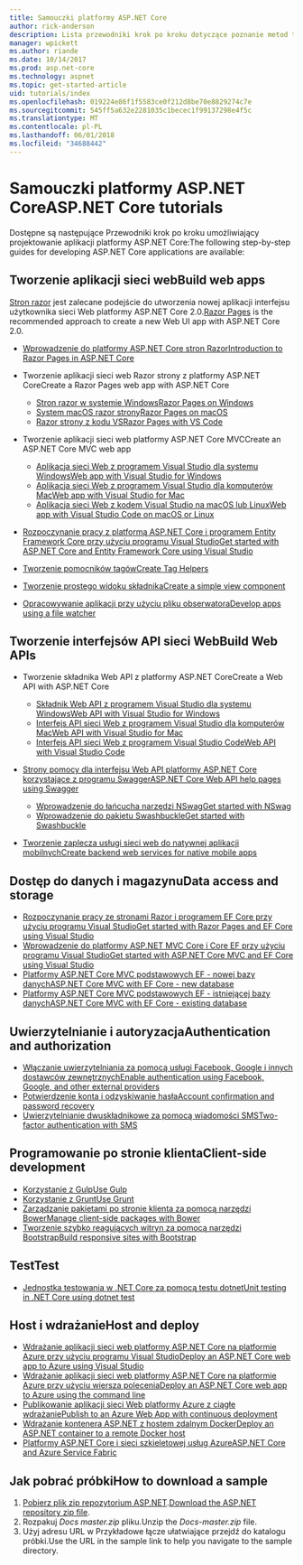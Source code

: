 ```yaml
---
title: Samouczki platformy ASP.NET Core
author: rick-anderson
description: Lista przewodniki krok po kroku dotyczące poznanie metod tworzenia aplikacji platformy ASP.NET Core.
manager: wpickett
ms.author: riande
ms.date: 10/14/2017
ms.prod: asp.net-core
ms.technology: aspnet
ms.topic: get-started-article
uid: tutorials/index
ms.openlocfilehash: 019224e86f1f5583ce0f212d8be70e8829274c7e
ms.sourcegitcommit: 545ff5a632e2281035c1becec1f99137298e4f5c
ms.translationtype: MT
ms.contentlocale: pl-PL
ms.lasthandoff: 06/01/2018
ms.locfileid: "34688442"
---
```

# <a name="aspnet-core-tutorials"></a><span data-ttu-id="0f0f5-103">Samouczki platformy ASP.NET Core</span><span class="sxs-lookup"><span data-stu-id="0f0f5-103">ASP.NET Core tutorials</span></span>

<span data-ttu-id="0f0f5-104">Dostępne są następujące Przewodniki krok po kroku umożliwiający projektowanie aplikacji platformy ASP.NET Core:</span><span class="sxs-lookup"><span data-stu-id="0f0f5-104">The following step-by-step guides for developing ASP.NET Core applications are available:</span></span>

## <a name="build-web-apps"></a><span data-ttu-id="0f0f5-105">Tworzenie aplikacji sieci web</span><span class="sxs-lookup"><span data-stu-id="0f0f5-105">Build web apps</span></span>

<span data-ttu-id="0f0f5-106">[Stron razor](xref:mvc/razor-pages/index) jest zalecane podejście do utworzenia nowej aplikacji interfejsu użytkownika sieci Web platformy ASP.NET Core 2.0.</span><span class="sxs-lookup"><span data-stu-id="0f0f5-106">[Razor Pages](xref:mvc/razor-pages/index) is the recommended approach to create a new Web UI app with ASP.NET Core 2.0.</span></span>

* [<span data-ttu-id="0f0f5-107">Wprowadzenie do platformy ASP.NET Core stron Razor</span><span class="sxs-lookup"><span data-stu-id="0f0f5-107">Introduction to Razor Pages in ASP.NET Core</span></span>](xref:mvc/razor-pages/index)
* <span data-ttu-id="0f0f5-108">Tworzenie aplikacji sieci web Razor strony z platformy ASP.NET Core</span><span class="sxs-lookup"><span data-stu-id="0f0f5-108">Create a Razor Pages web app with ASP.NET Core</span></span>

   * [<span data-ttu-id="0f0f5-109">Stron razor w systemie Windows</span><span class="sxs-lookup"><span data-stu-id="0f0f5-109">Razor Pages on Windows</span></span>](xref:tutorials/razor-pages/index)
   * [<span data-ttu-id="0f0f5-110">System macOS razor strony</span><span class="sxs-lookup"><span data-stu-id="0f0f5-110">Razor Pages on macOS</span></span>](xref:tutorials/razor-pages-mac/index)
   * [<span data-ttu-id="0f0f5-111">Razor strony z kodu VS</span><span class="sxs-lookup"><span data-stu-id="0f0f5-111">Razor Pages with VS Code</span></span>](xref:tutorials/razor-pages-vsc/index)  

* <span data-ttu-id="0f0f5-112">Tworzenie aplikacji sieci web platformy ASP.NET Core MVC</span><span class="sxs-lookup"><span data-stu-id="0f0f5-112">Create an ASP.NET Core MVC web app</span></span>

   * [<span data-ttu-id="0f0f5-113">Aplikacja sieci Web z programem Visual Studio dla systemu Windows</span><span class="sxs-lookup"><span data-stu-id="0f0f5-113">Web app with Visual Studio for Windows</span></span>](xref:tutorials/first-mvc-app/index)
   * [<span data-ttu-id="0f0f5-114">Aplikacja sieci Web z programem Visual Studio dla komputerów Mac</span><span class="sxs-lookup"><span data-stu-id="0f0f5-114">Web app with Visual Studio for Mac</span></span>](xref:tutorials/first-mvc-app-mac/index)
   * [<span data-ttu-id="0f0f5-115">Aplikacja sieci Web z kodem Visual Studio na macOS lub Linux</span><span class="sxs-lookup"><span data-stu-id="0f0f5-115">Web app with Visual Studio Code on macOS or Linux</span></span>](xref:tutorials/first-mvc-app-xplat/index)

* [<span data-ttu-id="0f0f5-116">Rozpoczynanie pracy z platformą ASP.NET Core i programem Entity Framework Core przy użyciu programu Visual Studio</span><span class="sxs-lookup"><span data-stu-id="0f0f5-116">Get started with ASP.NET Core and Entity Framework Core using Visual Studio</span></span>](xref:data/ef-mvc/index)
* [<span data-ttu-id="0f0f5-117">Tworzenie pomocników tagów</span><span class="sxs-lookup"><span data-stu-id="0f0f5-117">Create Tag Helpers</span></span>](xref:mvc/views/tag-helpers/authoring)
* [<span data-ttu-id="0f0f5-118">Tworzenie prostego widoku składnika</span><span class="sxs-lookup"><span data-stu-id="0f0f5-118">Create a simple view component</span></span>](xref:mvc/views/view-components#walkthrough-creating-a-simple-view-component)
* [<span data-ttu-id="0f0f5-119">Opracowywanie aplikacji przy użyciu pliku obserwatora</span><span class="sxs-lookup"><span data-stu-id="0f0f5-119">Develop apps using a file watcher</span></span>](xref:tutorials/dotnet-watch)

## <a name="build-web-apis"></a><span data-ttu-id="0f0f5-120">Tworzenie interfejsów API sieci Web</span><span class="sxs-lookup"><span data-stu-id="0f0f5-120">Build Web APIs</span></span>
* <span data-ttu-id="0f0f5-121">Tworzenie składnika Web API z platformy ASP.NET Core</span><span class="sxs-lookup"><span data-stu-id="0f0f5-121">Create a Web API with ASP.NET Core</span></span>

  * [<span data-ttu-id="0f0f5-122">Składnik Web API z programem Visual Studio dla systemu Windows</span><span class="sxs-lookup"><span data-stu-id="0f0f5-122">Web API with Visual Studio for Windows</span></span>](xref:tutorials/first-web-api)
  * [<span data-ttu-id="0f0f5-123">Interfejs API sieci Web z programem Visual Studio dla komputerów Mac</span><span class="sxs-lookup"><span data-stu-id="0f0f5-123">Web API with Visual Studio for Mac</span></span>](xref:tutorials/first-web-api-mac)
  * [<span data-ttu-id="0f0f5-124">Interfejs API sieci Web z programem Visual Studio Code</span><span class="sxs-lookup"><span data-stu-id="0f0f5-124">Web API with Visual Studio Code</span></span>](xref:tutorials/web-api-vsc)

* [<span data-ttu-id="0f0f5-125">Strony pomocy dla interfejsu Web API platformy ASP.NET Core korzystające z programu Swagger</span><span class="sxs-lookup"><span data-stu-id="0f0f5-125">ASP.NET Core Web API help pages using Swagger</span></span>](xref:tutorials/web-api-help-pages-using-swagger)
  * [<span data-ttu-id="0f0f5-126">Wprowadzenie do łańcucha narzędzi NSwag</span><span class="sxs-lookup"><span data-stu-id="0f0f5-126">Get started with NSwag</span></span>](xref:tutorials/get-started-with-nswag)
  * [<span data-ttu-id="0f0f5-127">Wprowadzenie do pakietu Swashbuckle</span><span class="sxs-lookup"><span data-stu-id="0f0f5-127">Get started with Swashbuckle</span></span>](xref:tutorials/get-started-with-swashbuckle)

* [<span data-ttu-id="0f0f5-128">Tworzenie zaplecza usługi sieci web do natywnej aplikacji mobilnych</span><span class="sxs-lookup"><span data-stu-id="0f0f5-128">Create backend web services for native mobile apps</span></span>](xref:mobile/native-mobile-backend)

## <a name="data-access-and-storage"></a><span data-ttu-id="0f0f5-129">Dostęp do danych i magazynu</span><span class="sxs-lookup"><span data-stu-id="0f0f5-129">Data access and storage</span></span>
* [<span data-ttu-id="0f0f5-130">Rozpoczynanie pracy ze stronami Razor i programem EF Core przy użyciu programu Visual Studio</span><span class="sxs-lookup"><span data-stu-id="0f0f5-130">Get started with Razor Pages and EF Core using Visual Studio</span></span>](xref:data/ef-rp/intro)
* [<span data-ttu-id="0f0f5-131">Wprowadzenie do platformy ASP.NET MVC Core i Core EF przy użyciu programu Visual Studio</span><span class="sxs-lookup"><span data-stu-id="0f0f5-131">Get started with ASP.NET Core MVC and EF Core using Visual Studio</span></span>](xref:data/ef-mvc/index)
* [<span data-ttu-id="0f0f5-132">Platformy ASP.NET Core MVC podstawowych EF - nowej bazy danych</span><span class="sxs-lookup"><span data-stu-id="0f0f5-132">ASP.NET Core MVC with EF Core - new database</span></span>](/ef/core/get-started/aspnetcore/new-db)
* [<span data-ttu-id="0f0f5-133">Platformy ASP.NET Core MVC podstawowych EF - istniejącej bazy danych</span><span class="sxs-lookup"><span data-stu-id="0f0f5-133">ASP.NET Core MVC with EF Core - existing database</span></span>](/ef/core/get-started/aspnetcore/existing-db)

## <a name="authentication-and-authorization"></a><span data-ttu-id="0f0f5-134">Uwierzytelnianie i autoryzacja</span><span class="sxs-lookup"><span data-stu-id="0f0f5-134">Authentication and authorization</span></span>
* [<span data-ttu-id="0f0f5-135">Włączanie uwierzytelniania za pomocą usługi Facebook, Google i innych dostawców zewnętrznych</span><span class="sxs-lookup"><span data-stu-id="0f0f5-135">Enable authentication using Facebook, Google, and other external providers</span></span>](xref:security/authentication/social/index)
* [<span data-ttu-id="0f0f5-136">Potwierdzenie konta i odzyskiwanie hasła</span><span class="sxs-lookup"><span data-stu-id="0f0f5-136">Account confirmation and password recovery</span></span>](xref:security/authentication/accconfirm)
* [<span data-ttu-id="0f0f5-137">Uwierzytelnianie dwuskładnikowe za pomocą wiadomości SMS</span><span class="sxs-lookup"><span data-stu-id="0f0f5-137">Two-factor authentication with SMS</span></span>](xref:security/authentication/2fa)

## <a name="client-side-development"></a><span data-ttu-id="0f0f5-138">Programowanie po stronie klienta</span><span class="sxs-lookup"><span data-stu-id="0f0f5-138">Client-side development</span></span>
* [<span data-ttu-id="0f0f5-139">Korzystanie z Gulp</span><span class="sxs-lookup"><span data-stu-id="0f0f5-139">Use Gulp</span></span>](xref:client-side/using-gulp)
* [<span data-ttu-id="0f0f5-140">Korzystanie z Grunt</span><span class="sxs-lookup"><span data-stu-id="0f0f5-140">Use Grunt</span></span>](xref:client-side/using-grunt)
* [<span data-ttu-id="0f0f5-141">Zarządzanie pakietami po stronie klienta za pomocą narzędzi Bower</span><span class="sxs-lookup"><span data-stu-id="0f0f5-141">Manage client-side packages with Bower</span></span>](xref:client-side/bower)
* [<span data-ttu-id="0f0f5-142">Tworzenie szybko reagujących witryn za pomocą narzędzi Bootstrap</span><span class="sxs-lookup"><span data-stu-id="0f0f5-142">Build responsive sites with Bootstrap</span></span>](xref:client-side/bootstrap)

## <a name="test"></a><span data-ttu-id="0f0f5-143">Test</span><span class="sxs-lookup"><span data-stu-id="0f0f5-143">Test</span></span>
* [<span data-ttu-id="0f0f5-144">Jednostka testowania w .NET Core za pomocą testu dotnet</span><span class="sxs-lookup"><span data-stu-id="0f0f5-144">Unit testing in .NET Core using dotnet test</span></span>](/dotnet/articles/core/testing/unit-testing-with-dotnet-test)

## <a name="host-and-deploy"></a><span data-ttu-id="0f0f5-145">Host i wdrażanie</span><span class="sxs-lookup"><span data-stu-id="0f0f5-145">Host and deploy</span></span>
* [<span data-ttu-id="0f0f5-146">Wdrażanie aplikacji sieci web platformy ASP.NET Core na platformie Azure przy użyciu programu Visual Studio</span><span class="sxs-lookup"><span data-stu-id="0f0f5-146">Deploy an ASP.NET Core web app to Azure using Visual Studio</span></span>](xref:tutorials/publish-to-azure-webapp-using-vs)
* [<span data-ttu-id="0f0f5-147">Wdrażanie aplikacji sieci web platformy ASP.NET Core na platformie Azure przy użyciu wiersza polecenia</span><span class="sxs-lookup"><span data-stu-id="0f0f5-147">Deploy an ASP.NET Core web app to Azure using the command line</span></span>](xref:tutorials/publish-to-azure-webapp-using-cli)
* [<span data-ttu-id="0f0f5-148">Publikowanie aplikacji sieci Web platformy Azure z ciągłe wdrażanie</span><span class="sxs-lookup"><span data-stu-id="0f0f5-148">Publish to an Azure Web App with continuous deployment</span></span>](xref:host-and-deploy/azure-apps/azure-continuous-deployment)
* [<span data-ttu-id="0f0f5-149">Wdrażanie kontenera ASP.NET z hostem zdalnym Docker</span><span class="sxs-lookup"><span data-stu-id="0f0f5-149">Deploy an ASP.NET container to a remote Docker host</span></span>](/azure/vs-azure-tools-docker-hosting-web-apps-in-docker)
* [<span data-ttu-id="0f0f5-150">Platformy ASP.NET Core i sieci szkieletowej usług Azure</span><span class="sxs-lookup"><span data-stu-id="0f0f5-150">ASP.NET Core and Azure Service Fabric</span></span>](/azure/service-fabric/service-fabric-add-a-web-frontend)

<a name="download"></a> 
## <a name="how-to-download-a-sample"></a><span data-ttu-id="0f0f5-151">Jak pobrać próbki</span><span class="sxs-lookup"><span data-stu-id="0f0f5-151">How to download a sample</span></span>
1. <span data-ttu-id="0f0f5-152">[Pobierz plik zip repozytorium ASP.NET](https://codeload.github.com/aspnet/Docs/zip/master).</span><span class="sxs-lookup"><span data-stu-id="0f0f5-152">[Download the ASP.NET repository zip file](https://codeload.github.com/aspnet/Docs/zip/master).</span></span>
1. <span data-ttu-id="0f0f5-153">Rozpakuj *Docs master.zip* pliku.</span><span class="sxs-lookup"><span data-stu-id="0f0f5-153">Unzip the *Docs-master.zip* file.</span></span>
1. <span data-ttu-id="0f0f5-154">Użyj adresu URL w Przykładowe łącze ułatwiające przejdź do katalogu próbki.</span><span class="sxs-lookup"><span data-stu-id="0f0f5-154">Use the URL in the sample link to help you navigate to the sample directory.</span></span> 
